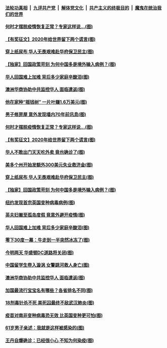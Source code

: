 ####  [法轮功真相](../../../../basic/blob/master/README.md?t=01070531) &nbsp;|&nbsp; [九评共产党](../../../../9ping.md/blob/master/README.md?t=01070531) &nbsp;|&nbsp; [解体党文化](../../../../jtdwh.md/blob/master/README.md?t=01070531)  &nbsp;|&nbsp; [共产主义的终极目的](../../../../gczydzjmd.md/blob/master/README.md?t=01070531) &nbsp;|&nbsp; [魔鬼在统治我们的世界](../../../../mgztzwmdsj.md/blob/master/README.md?t=01070531) 

#### [何时才摆脱疫情恢复正常？专家这样说…(图)](../pages/p3/958259.md?t=01070531) 

#### [【有奖征文】2020年给世界留下两个谎言(图)](../pages/p3/958252.md?t=01070531) 

#### [穿上纸尿布 华人无畏艰难赴华府保卫民主(图)](../pages/p3/958169.md?t=01070531) 

#### [【独家】回国政策苛刻 为何中国多是境外输入病例？(图)](../pages/p3/958167.md?t=01070531) 

#### [华人回国难上加难 背后多少家庭辛酸泪(图)](../pages/p3/958158.md?t=01070531) 

#### [澳洲华商协助中共监控华人 面临遣返(图)](../pages/p3/958059.md?t=01070531) 

#### [他在家种“摇钱树” 一片叶赚1.6万美元(图)](../pages/p3/958283.md?t=01070531) 

#### [男子修房屋 意外发现墙内70年前讯息(图)](../pages/p3/958266.md?t=01070531) 

#### [何时才摆脱疫情恢复正常？专家这样说…(图)](../pages/p3/958259.md?t=01070531) 

#### [【有奖征文】2020年给世界留下两个谎言(图)](../pages/p3/958252.md?t=01070531) 

#### [华人不敢出门天天吃外卖 竟也确诊了(图)](../pages/p3/958194.md?t=01070531) 

#### [美多个州开始发额外300美元失业救济金(图)](../pages/p3/958188.md?t=01070531) 

#### [穿上纸尿布 华人无畏艰难赴华府保卫民主(图)](../pages/p3/958169.md?t=01070531) 

#### [【独家】回国政策苛刻 为何中国多是境外输入病例？(图)](../pages/p3/958167.md?t=01070531) 

#### [纽约发现首宗英国变种病毒病例(图)](../pages/p3/958166.md?t=01070531) 

#### [英夫妇搬至孤岛度假 竟意外避开疫情(图)](../pages/p3/958162.md?t=01070531) 

#### [华人回国难上加难 背后多少家庭辛酸泪(图)](../pages/p3/958158.md?t=01070531) 

#### [零下30度一幕：牛走到一半突然冰冻了(图)](../pages/p3/958153.md?t=01070531) 

#### [今明两天 华盛顿DC道路将关闭(图)](../pages/p3/958147.md?t=01070531) 

#### [中国留学生卷入漩涡 女警跳河救人身亡(图)](../pages/p3/958072.md?t=01070531) 

#### [澳洲华商协助中共监控华人 面临遣返(图)](../pages/p3/958059.md?t=01070531) 

#### [加国最流行宝宝名有哪些？各省排名不同(图)](../pages/p3/958067.md?t=01070531) 

#### [18剂毒针杀不死 美死囚最终不敌武汉肺炎(图)](../pages/p3/958064.md?t=01070531) 

#### [疫苗对南非变种病毒恐无效 比英国变种更可怕(图)](../pages/p3/958057.md?t=01070531) 

#### [61岁男子亲述：我就是这样被感染的(图)](../pages/p3/958053.md?t=01070531) 

#### [王丹自爆确诊：已经很小心 不知为何染疫(图)](../pages/p3/958032.md?t=01070531) 

